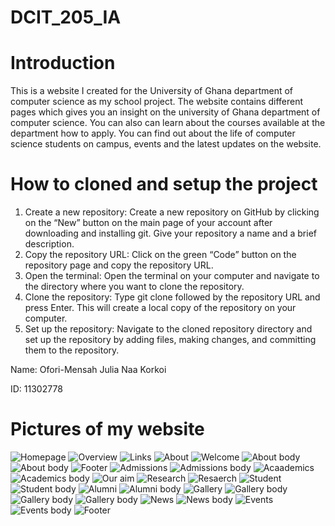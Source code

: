 # DCIT_205_IA
# Introduction
This is a website I created for the University of Ghana department of computer science as my school project. The website contains different pages which gives you an insight on the university of Ghana department of computer science. You can also can learn about the courses available at the department how to apply. You can find out about the life of computer science students on campus, events and the latest updates on the website. 
# How to cloned and setup the project
1.	Create a new repository: Create a new repository on GitHub by clicking on the “New” button on the main page of your account after downloading and installing git. Give your repository a name and a brief description.
2.	Copy the repository URL: Click on the green “Code” button on the repository page and copy the repository URL.
3.	Open the terminal: Open the terminal on your computer and navigate to the directory where you want to clone the repository.
4.	Clone the repository: Type git clone followed by the repository URL and press Enter. This will create a local copy of the repository on your computer.
5.	Set up the repository: Navigate to the cloned repository directory and set up the repository by adding files, making changes, and committing them to the repository.

Name: Ofori-Mensah Julia Naa Korkoi

ID: 11302778

# Pictures of my website
![Homepage](/readme%20pictures/Screenshot%20(36).png)
![Overview](/readme%20pictures/Screenshot%20(37).png)
![Links](/readme%20pictures/Screenshot%20(38).png)
![About](/readme%20pictures/Screenshot%20(40).png)
![Welcome](/readme%20pictures/Screenshot%20(41).png)
![About body](/readme%20pictures/Screenshot%20(42).png)
![About body](/readme%20pictures/Screenshot%20(43).png)
![Footer](/readme%20pictures/Screenshot%20(44).png)
![Admissions](/readme%20pictures/Screenshot%20(45).png)
![Admissions body](/readme%20pictures/Screenshot%20(46).png)
![Acaademics](/readme%20pictures/Screenshot%20(48).png)
![Academics body](/readme%20pictures/Screenshot%20(49).png)
![Our aim](/readme%20pictures/Screenshot%20(50).png)
![Research](/readme%20pictures/Screenshot%20(51).png)
![Resaerch](/readme%20pictures/Screenshot%20(52).png)
![Student](/readme%20pictures/Screenshot%20(53).png)
![Student body](/readme%20pictures/Screenshot%20(54).png)
![Alumni](/readme%20pictures/Screenshot%20(55).png)
![Alumni body](/readme%20pictures/Screenshot%20(56).png)
![Gallery](/readme%20pictures/Screenshot%20(57).png)
![Gallery body](/readme%20pictures/Screenshot%20(58).png)
![Gallery body](/readme%20pictures/Screenshot%20(59).png)
![Gallery body](/readme%20pictures/Screenshot%20(60).png)
![News](/readme%20pictures/Screenshot%20(64).png)
![News body](/readme%20pictures/Screenshot%20(65).png)
![Events](/readme%20pictures/Screenshot%20(61).png)
![Events body](/readme%20pictures/Screenshot%20(62).png)
![Footer](/readme%20pictures/Screenshot%20(63).png)